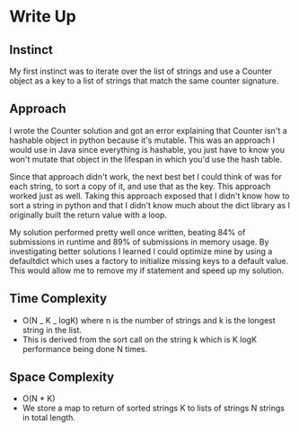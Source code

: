 # Write Up

## Instinct

My first instinct was to iterate over the list of strings and use a Counter object as a key to a list of strings that match the same counter signature.

## Approach

I wrote the Counter solution and got an error explaining that Counter isn't a hashable object in python because it's mutable. This was an approach I would use in Java since everything is hashable, you just have to know you won't mutate that object in the lifespan in which you'd use the hash table.

Since that approach didn't work, the next best bet I could think of was for each string, to sort a copy of it, and use that as the key. This approach worked just as well. Taking this approach exposed that I didn't know how to sort a string in python and that I didn't know much about the dict library as I originally built the return value with a loop.

My solution performed pretty well once written, beating 84% of submissions in runtime and 89% of submissions in memory usage. By investigating better solutions I learned I could optimize mine by using a defaultdict which uses a factory to initialize missing keys to a default value. This would allow me to remove my if statement and speed up my solution.

## Time Complexity

- O(N _ K _ logK) where n is the number of strings and k is the longest string in the list.
- This is derived from the sort call on the string k which is K logK performance being done N times.

## Space Complexity

- O(N \* K)
- We store a map to return of sorted strings K to lists of strings N strings in total length.
